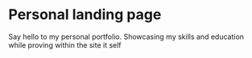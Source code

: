 # Personal landing page
 Say hello to my personal portfolio. Showcasing my skills and education while proving within the site it self
